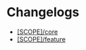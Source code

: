 # Changelogs

- [[SCOPE]/core](./modules/core/CHANGELOG.md)
- [[SCOPE]/feature](./modules/feature/CHANGELOG.md)
